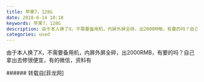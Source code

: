 ```yaml
---
title: 苹果7，128G
date: 2018-6-14 10:18
keywords: 苹果7，128G
description: 由于本人换了X，不需要备用机，内屏外屏全碎，出2000RMB，有要的吗？自己拿出去修很便宜，有的微信，资料有
categories: used
---
```

<td class="t_f" id="postmessage_1419066">

由于本人换了X，不需要备用机，内屏外屏全碎，出2000RMB，有要的吗？自己拿出去修很便宜，有的微信，资料有<br/>
</td>
###### 转载自[菲龙网]